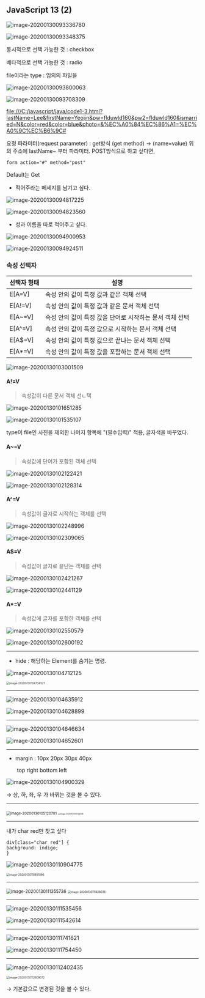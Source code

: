 ## JavaScript 13 (2)

![image-20200130093336780](C:\Users\HPE\AppData\Roaming\Typora\typora-user-images\image-20200130093336780.png)

![image-20200130093348375](C:\Users\HPE\AppData\Roaming\Typora\typora-user-images\image-20200130093348375.png)

동시적으로 선택 가능한 것 : checkbox

베타적으로 선택 가능한 것 : radio

file이라는 type : 임의의 파일을 

![image-20200130093800063](C:\Users\HPE\AppData\Roaming\Typora\typora-user-images\image-20200130093800063.png)

![image-20200130093708309](C:\Users\HPE\AppData\Roaming\Typora\typora-user-images\image-20200130093708309.png)

[file:///C:/javascript/java/code1-3.html?lastName=Lee&firstName=Yeojin&pw=flduwld160&pw2=flduwld160&ismarried=N&color=red&color=blue&photo=&%EC%A0%84%EC%86%A1=%EC%A0%9C%EC%B6%9C#](file:///C:/javascript/java/code1-3.html?lastName=Lee&firstName=Yeojin&pw=flduwld160&pw2=flduwld160&ismarried=N&color=red&color=blue&photo=&전송=제출#)

요청 파라미터(request parameter) : get방식 (get method)  → (name=value)
위의 주소에 lastName~ 부터 파라미터.
POST방식으로 하고 싶다면,

```
form action="#" method="post"
```

Default는 Get

* 적어주라는 메세지를 남기고 싶다.

![image-20200130094817225](C:\Users\HPE\AppData\Roaming\Typora\typora-user-images\image-20200130094817225.png)

![image-20200130094823560](C:\Users\HPE\AppData\Roaming\Typora\typora-user-images\image-20200130094823560.png)

* 성과 이름을 따로 적어주고 싶다.

![image-20200130094900953](C:\Users\HPE\AppData\Roaming\Typora\typora-user-images\image-20200130094900953.png)

![image-20200130094924511](C:\Users\HPE\AppData\Roaming\Typora\typora-user-images\image-20200130094924511.png)

### 속성 선택자

| 선택자 형태 | 설명                                                    |
| ----------- | ------------------------------------------------------- |
| E[A=V]      | 속성 안의 값이 특정 값과 같은 객체 선택                 |
| E[A!=V]     | 속성 안의 값이 특정 값과 같은 문서 객체 선택            |
| E[A~=V]     | 속성 안의 값이 특정 값을 단어로 시작하는 문서 객체 선택 |
| E[A^=V]     | 속성 안의 값이 특정 값으로 시작하는 문서 객체 선택      |
| E[A$=V]     | 속성 안의 값이 특정 값으로 끝나는 문서 객체 선택        |
| E[A*=V]     | 속성 안의 값이 특정 값을 포함하는 문서 객체 선택        |

![image-20200130103001509](C:\Users\HPE\AppData\Roaming\Typora\typora-user-images\image-20200130103001509.png)

#### A!=V

> 속성값이 다른 문서 객체 선ㄴ택

![image-20200130101651285](C:\Users\HPE\AppData\Roaming\Typora\typora-user-images\image-20200130101651285.png)

![image-20200130101535107](C:\Users\HPE\AppData\Roaming\Typora\typora-user-images\image-20200130101535107.png)

type이 file인 사진을 제외한 나머지 항목에 "(필수입력)" 적용, 글자색을 바꾸었다.



#### A~=V

> 속성값에 단어가 포함된 객체 선택

![image-20200130102122421](C:\Users\HPE\AppData\Roaming\Typora\typora-user-images\image-20200130102122421.png)

![image-20200130102128314](C:\Users\HPE\AppData\Roaming\Typora\typora-user-images\image-20200130102128314.png)

#### A^=V

> 속성값이 글자로 시작하는 객체를 선택

![image-20200130102248996](C:\Users\HPE\AppData\Roaming\Typora\typora-user-images\image-20200130102248996.png)

![image-20200130102309065](C:\Users\HPE\AppData\Roaming\Typora\typora-user-images\image-20200130102309065.png)

#### A$=V

> 속성값이 글자로 끝난는 객체를 선택

![image-20200130102421267](C:\Users\HPE\AppData\Roaming\Typora\typora-user-images\image-20200130102421267.png)

![image-20200130102441129](C:\Users\HPE\AppData\Roaming\Typora\typora-user-images\image-20200130102441129.png)

#### A*=V

> 속성값에 글자를 포함한 객체를 선택

![image-20200130102550579](C:\Users\HPE\AppData\Roaming\Typora\typora-user-images\image-20200130102550579.png)

![image-20200130102600192](C:\Users\HPE\AppData\Roaming\Typora\typora-user-images\image-20200130102600192.png)

---

* hide : 해당하는 Element를 숨기는 명령.

![image-20200130104712125](C:\Users\HPE\AppData\Roaming\Typora\typora-user-images\image-20200130104712125.png)

<img src="C:\Users\HPE\AppData\Roaming\Typora\typora-user-images\image-20200130104734521.png" alt="image-20200130104734521" style="zoom:50%;" />

---

![image-20200130104635912](C:\Users\HPE\AppData\Roaming\Typora\typora-user-images\image-20200130104635912.png)

![image-20200130104628899](C:\Users\HPE\AppData\Roaming\Typora\typora-user-images\image-20200130104628899.png)

---

![image-20200130104646634](C:\Users\HPE\AppData\Roaming\Typora\typora-user-images\image-20200130104646634.png)

![image-20200130104652601](C:\Users\HPE\AppData\Roaming\Typora\typora-user-images\image-20200130104652601.png)

---

* margin : 10px 	20px	30px		40px

  ​				 top	   right	bottom	left

![image-20200130104900329](C:\Users\HPE\AppData\Roaming\Typora\typora-user-images\image-20200130104900329.png)

→ 상, 하, 좌, 우 가 바뀌는 것을 볼 수 있다.

---

<img src="C:\Users\HPE\AppData\Roaming\Typora\typora-user-images\image-20200130105120701.png" alt="image-20200130105120701" style="zoom:67%;" />

<img src="C:\Users\HPE\AppData\Roaming\Typora\typora-user-images\image-20200130105126599.png" alt="image-20200130105126599" style="zoom:33%;" />

---

내가 char red만 찾고 싶다

```
div[class="char red"] {
background: indigo;
}
```

![image-20200130110904775](C:\Users\HPE\AppData\Roaming\Typora\typora-user-images\image-20200130110904775.png)

<img src="C:\Users\HPE\AppData\Roaming\Typora\typora-user-images\image-20200130110851096.png" alt="image-20200130110851096" style="zoom:50%;" />

---

<img src="C:\Users\HPE\AppData\Roaming\Typora\typora-user-images\image-20200130111355736.png" alt="image-20200130111355736" style="zoom: 80%;" />

<img src="C:\Users\HPE\AppData\Roaming\Typora\typora-user-images\image-20200130111428036.png" alt="image-20200130111428036" style="zoom: 50%;" />

---

![image-20200130111535456](C:\Users\HPE\AppData\Roaming\Typora\typora-user-images\image-20200130111535456.png)

![image-20200130111542614](C:\Users\HPE\AppData\Roaming\Typora\typora-user-images\image-20200130111542614.png)

---

![image-20200130111741621](C:\Users\HPE\AppData\Roaming\Typora\typora-user-images\image-20200130111741621.png)

![image-20200130111754450](C:\Users\HPE\AppData\Roaming\Typora\typora-user-images\image-20200130111754450.png)

---

![image-20200130112402435](C:\Users\HPE\AppData\Roaming\Typora\typora-user-images\image-20200130112402435.png)

<img src="C:\Users\HPE\AppData\Roaming\Typora\typora-user-images\image-20200130112409072.png" alt="image-20200130112409072" style="zoom:50%;" />

→ 기본값으로 변경된 것을 볼 수 있다.

